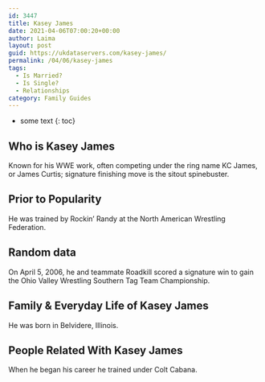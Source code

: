 ```yaml
---
id: 3447
title: Kasey James
date: 2021-04-06T07:00:20+00:00
author: Laima
layout: post
guid: https://ukdataservers.com/kasey-james/
permalink: /04/06/kasey-james
tags:
  - Is Married?
  - Is Single?
  - Relationships
category: Family Guides
---
```


* some text
{: toc}


## Who is Kasey James
                  
                  
                  
Known for his WWE work, often competing under the ring name KC James, or James Curtis; signature finishing move is the sitout spinebuster.
                  
              
            
              
            
                
                
                
## Prior to Popularity
                  
                  
                  
He was trained by Rockin&#8217; Randy at the North American Wrestling Federation.
                  
              
            
              
            
                
                
                
## Random data
                  
                  
                  
On April 5, 2006, he and teammate Roadkill scored a signature win to gain the Ohio Valley Wrestling Southern Tag Team Championship.
                  
              
            
              
            
                
                
                
## Family & Everyday Life of Kasey James
                  
                  
                  
He was born in Belvidere, Illinois.
                  
              
            
              
            
                
                
                
## People Related With Kasey James
                  
                  
                  
When he began his career he trained under Colt Cabana.
                  
              
            
              
            
                
              
            
              
              
            
            
              
            
          
          
          